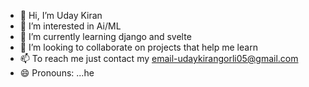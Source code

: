 - 👋 Hi, I’m Uday Kiran
- 👀 I’m interested in Ai/ML
- 🌱 I’m currently learning django and svelte
- 💞️ I’m looking to collaborate on projects that help me learn
- 📫 To reach me just contact my email-udaykirangorli05@gmail.com
- 😄 Pronouns: ...he

<!---
ukg2005/ukg2005 is a ✨ special ✨ repository because its `README.md` (this file) appears on your GitHub profile.
You can click the Preview link to take a look at your changes.
--->
